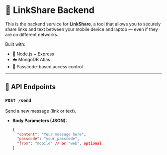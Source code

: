 # 🔗 LinkShare Backend

This is the backend service for **LinkShare**, a tool that allows you to securely share links and text between your mobile device and laptop — even if they are on different networks.

Built with:
- 🧠 Node.js + Express
- ☁️ MongoDB Atlas
- 🔐 Passcode-based access control

---

## 🚀 API Endpoints

### `POST /send`

Send a new message (link or text).

- **Body Parameters (JSON):**
  ```json
  {
    "content": "Your message here",
    "passcode": "your_passcode",
    "from": "mobile" // or "web", optional
  }
